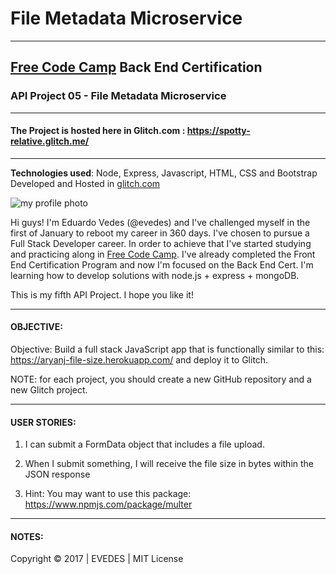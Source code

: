# File Metadata Microservice
-----------------------------------------------------------------------------------
## [Free Code Camp](http://www.freecodecamp.com) Back End Certification
### API Project 05 - File Metadata Microservice
-----------------------------------------------------------------------------------

#### The Project is hosted here in Glitch.com : https://spotty-relative.glitch.me/

-----------------------------------------------------------------------------------
__Technologies used__:
Node, Express, Javascript, HTML, CSS and Bootstrap
Developed and Hosted in [glitch.com](https://www.glitch.com)


![my profile photo](http://res.cloudinary.com/evedes/image/upload/c_scale,w_150/v1483576770/PROFILE_PIC_e9crwf.jpg)

Hi guys! I'm Eduardo Vedes (@evedes) and I've challenged myself in the first of January to reboot my career in 360 days. I've chosen to pursue a Full Stack Developer career. In order to achieve that I've started studying and practicing along in [Free Code Camp](http://www.freecodecamp.com). I've already completed the Front End Certification Program and now I'm focused on the Back End Cert. I'm learning how to develop solutions with node.js + express + mongoDB.

This is my fifth API Project. I hope you like it!

-----------------------------------------------------------------------------------
#### OBJECTIVE:
Objective: Build a full stack JavaScript app that is functionally similar to this: https://aryanj-file-size.herokuapp.com/ and deploy it to Glitch.

NOTE: for each project, you should create a new GitHub repository and a new Glitch project. 

-----------------------------------------------------------------------------------
#### USER STORIES:

1. I can submit a FormData object that includes a file upload.

2. When I submit something, I will receive the file size in bytes within the JSON response

3. Hint: You may want to use this package: https://www.npmjs.com/package/multer

------------------------------------------------------------------------------------
#### NOTES: 




Copyright &copy; 2017 | EVEDES | MIT License